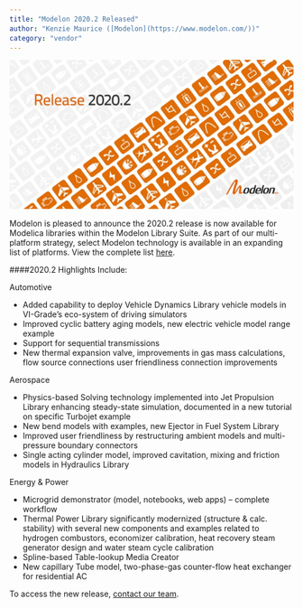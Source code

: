 ```yaml
---
title: "Modelon 2020.2 Released"
author: "Kenzie Maurice ([Modelon](https://www.modelon.com/))"
category: "vendor"
---
```


![Img Banner](Modelon_Release_2020_2.jpg)

Modelon is pleased to announce the 2020.2 release is now available for Modelica libraries within the Modelon Library Suite. As part of our multi-platform strategy, select Modelon technology is available in an expanding list of platforms. View the complete list [here](https://www.modelon.com/products-services/modelon-inside/). 

####2020.2 Highlights Include:

Automotive

- Added capability to deploy Vehicle Dynamics Library vehicle models in VI-Grade’s eco-system of driving simulators
- Improved cyclic battery aging models, new electric vehicle model range example
- Support for sequential transmissions
- New thermal expansion valve, improvements in gas mass calculations, flow source connections user friendliness connection improvements

Aerospace

- Physics-based Solving technology implemented into Jet Propulsion Library enhancing steady-state simulation, documented in a new tutorial on specific Turbojet example
- New bend models with examples, new Ejector in Fuel System Library
- Improved user friendliness by restructuring ambient models and multi-pressure boundary connectors
- Single acting cylinder model, improved cavitation, mixing and friction models in Hydraulics Library

Energy & Power

- Microgrid demonstrator (model, notebooks, web apps) – complete workflow
- Thermal Power Library significantly modernized (structure & calc. stability) with several new components and examples related to hydrogen combustors, economizer calibration, heat recovery steam generator design and water steam cycle calibration
- Spline-based Table-lookup Media Creator 
- New capillary Tube model, two-phase-gas counter-flow heat exchanger for residential AC


To access the new release, [contact our team](https://www.modelon.com/contact-us/).
